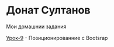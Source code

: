 # Донат Султанов
Мои домашнии задания

[Урок-9](https://sultanovdonat.github.io/iesson_9/ "готовая домашка") - Позиционированние с Bootsrap
